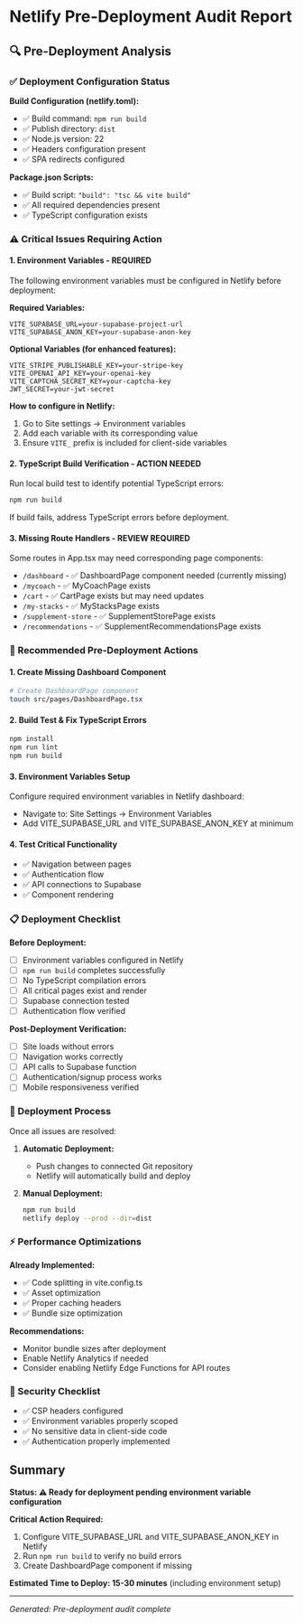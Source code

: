 # Netlify Pre-Deployment Audit Report

## 🔍 Pre-Deployment Analysis

### ✅ Deployment Configuration Status

**Build Configuration (netlify.toml):**
- ✅ Build command: `npm run build`
- ✅ Publish directory: `dist`
- ✅ Node.js version: 22
- ✅ Headers configuration present
- ✅ SPA redirects configured

**Package.json Scripts:**
- ✅ Build script: `"build": "tsc && vite build"`
- ✅ All required dependencies present
- ✅ TypeScript configuration exists

### ⚠️ Critical Issues Requiring Action

#### 1. Environment Variables - **REQUIRED**
The following environment variables must be configured in Netlify before deployment:

**Required Variables:**
```
VITE_SUPABASE_URL=your-supabase-project-url
VITE_SUPABASE_ANON_KEY=your-supabase-anon-key
```

**Optional Variables (for enhanced features):**
```
VITE_STRIPE_PUBLISHABLE_KEY=your-stripe-key
VITE_OPENAI_API_KEY=your-openai-key
VITE_CAPTCHA_SECRET_KEY=your-captcha-key
JWT_SECRET=your-jwt-secret
```

**How to configure in Netlify:**
1. Go to Site settings → Environment variables
2. Add each variable with its corresponding value
3. Ensure `VITE_` prefix is included for client-side variables

#### 2. TypeScript Build Verification - **ACTION NEEDED**
Run local build test to identify potential TypeScript errors:

```bash
npm run build
```

If build fails, address TypeScript errors before deployment.

#### 3. Missing Route Handlers - **REVIEW REQUIRED**
Some routes in App.tsx may need corresponding page components:

- `/dashboard` - ✅ DashboardPage component needed (currently missing)
- `/mycoach` - ✅ MyCoachPage exists
- `/cart` - ✅ CartPage exists but may need updates
- `/my-stacks` - ✅ MyStacksPage exists
- `/supplement-store` - ✅ SupplementStorePage exists
- `/recommendations` - ✅ SupplementRecommendationsPage exists

### 🔧 Recommended Pre-Deployment Actions

#### 1. **Create Missing Dashboard Component**
```bash
# Create DashboardPage component
touch src/pages/DashboardPage.tsx
```

#### 2. **Build Test & Fix TypeScript Errors**
```bash
npm install
npm run lint
npm run build
```

#### 3. **Environment Variables Setup**
Configure required environment variables in Netlify dashboard:
- Navigate to: Site Settings → Environment Variables
- Add VITE_SUPABASE_URL and VITE_SUPABASE_ANON_KEY at minimum

#### 4. **Test Critical Functionality**
- ✅ Navigation between pages
- ✅ Authentication flow
- ✅ API connections to Supabase
- ✅ Component rendering

### 📋 Deployment Checklist

**Before Deployment:**
- [ ] Environment variables configured in Netlify
- [ ] `npm run build` completes successfully
- [ ] No TypeScript compilation errors
- [ ] All critical pages exist and render
- [ ] Supabase connection tested
- [ ] Authentication flow verified

**Post-Deployment Verification:**
- [ ] Site loads without errors
- [ ] Navigation works correctly
- [ ] API calls to Supabase function
- [ ] Authentication/signup process works
- [ ] Mobile responsiveness verified

### 🚀 Deployment Process

Once all issues are resolved:

1. **Automatic Deployment:**
   - Push changes to connected Git repository
   - Netlify will automatically build and deploy

2. **Manual Deployment:**
   ```bash
   npm run build
   netlify deploy --prod --dir=dist
   ```

### ⚡ Performance Optimizations

**Already Implemented:**
- ✅ Code splitting in vite.config.ts
- ✅ Asset optimization
- ✅ Proper caching headers
- ✅ Bundle size optimization

**Recommendations:**
- Monitor bundle sizes after deployment
- Enable Netlify Analytics if needed
- Consider enabling Netlify Edge Functions for API routes

### 🔐 Security Checklist

- ✅ CSP headers configured
- ✅ Environment variables properly scoped
- ✅ No sensitive data in client-side code
- ✅ Authentication properly implemented

## Summary

**Status: ⚠️ Ready for deployment pending environment variable configuration**

**Critical Action Required:**
1. Configure VITE_SUPABASE_URL and VITE_SUPABASE_ANON_KEY in Netlify
2. Run `npm run build` to verify no build errors
3. Create DashboardPage component if missing

**Estimated Time to Deploy: 15-30 minutes** (including environment setup)

---

*Generated: Pre-deployment audit complete*